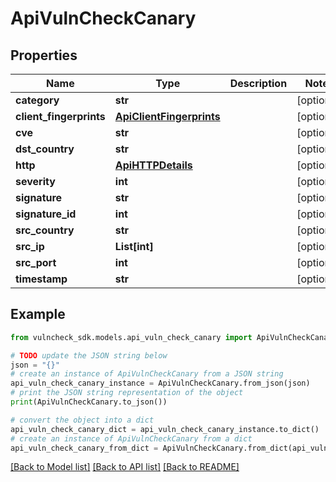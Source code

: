 # ApiVulnCheckCanary


## Properties

Name | Type | Description | Notes
------------ | ------------- | ------------- | -------------
**category** | **str** |  | [optional] 
**client_fingerprints** | [**ApiClientFingerprints**](ApiClientFingerprints.md) |  | [optional] 
**cve** | **str** |  | [optional] 
**dst_country** | **str** |  | [optional] 
**http** | [**ApiHTTPDetails**](ApiHTTPDetails.md) |  | [optional] 
**severity** | **int** |  | [optional] 
**signature** | **str** |  | [optional] 
**signature_id** | **int** |  | [optional] 
**src_country** | **str** |  | [optional] 
**src_ip** | **List[int]** |  | [optional] 
**src_port** | **int** |  | [optional] 
**timestamp** | **str** |  | [optional] 

## Example

```python
from vulncheck_sdk.models.api_vuln_check_canary import ApiVulnCheckCanary

# TODO update the JSON string below
json = "{}"
# create an instance of ApiVulnCheckCanary from a JSON string
api_vuln_check_canary_instance = ApiVulnCheckCanary.from_json(json)
# print the JSON string representation of the object
print(ApiVulnCheckCanary.to_json())

# convert the object into a dict
api_vuln_check_canary_dict = api_vuln_check_canary_instance.to_dict()
# create an instance of ApiVulnCheckCanary from a dict
api_vuln_check_canary_from_dict = ApiVulnCheckCanary.from_dict(api_vuln_check_canary_dict)
```
[[Back to Model list]](../README.md#documentation-for-models) [[Back to API list]](../README.md#documentation-for-api-endpoints) [[Back to README]](../README.md)


